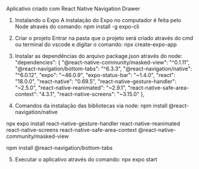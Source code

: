 Aplicativo criado com React Native Navigation Drawer

1. Instalando o Expo
A instalação do Expo no computador é feita pelo Node através do comando:
npm install -g expo-cli

2. Criar o projeto
Entrar na pasta que o projeto será criado através do cmd ou terminal do vscode e digitar o comando:
npx create-expo-app <nome do projeto>

3. Instalar as dependências do arquivo package.json através do node:
"dependencies": {
    "@react-native-community/masked-view": "^0.1.11",
    "@react-navigation/bottom-tabs": "^6.3.3",
    "@react-navigation/native": "^6.0.12",
    "expo": "~46.0.9",
    "expo-status-bar": "~1.4.0",
    "react": "18.0.0",
    "react-native": "0.69.5",
    "react-native-gesture-handler": "~2.5.0",
    "react-native-reanimated": "~2.9.1",
    "react-native-safe-area-context": "4.3.1",
    "react-native-screens": "~3.15.0"
  },

4. Comandos da instalação das bibliotecas via node:
npm install @react-navigation/native

npx expo install react-native-gesture-handler react-native-reanimated react-native-screens react-native-safe-area-context @react-native-community/masked-view

npm install @react-navigation/bottom-tabs

5. Executar o aplicativo através do comando:
npx expo start

